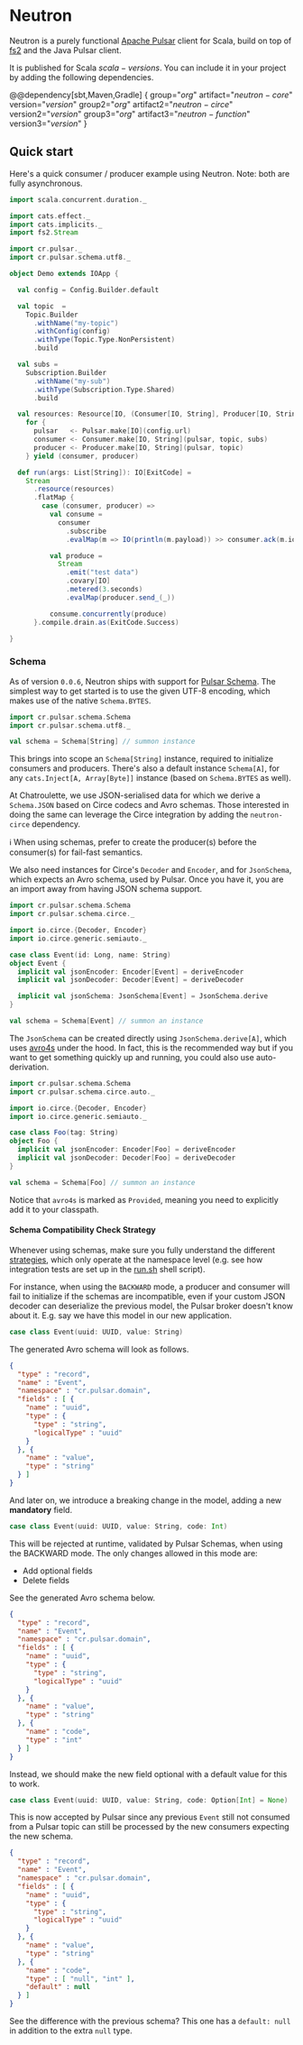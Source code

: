 # Neutron

Neutron is a purely functional [Apache Pulsar](https://pulsar.apache.org/) client for Scala, build on top of [fs2](https://fs2.io) and the Java Pulsar client.

It is published for Scala $scala-versions$. You can include it in your project by adding the following dependencies.

@@dependency[sbt,Maven,Gradle] {
  group="$org$" artifact="$neutron-core$" version="$version$"
  group2="$org$" artifact2="$neutron-circe$" version2="$version$"
  group3="$org$" artifact3="$neutron-function$" version3="$version$"
}

## Quick start

Here's a quick consumer / producer example using Neutron. Note: both are fully asynchronous.

```scala mdoc:compile-only
import scala.concurrent.duration._

import cats.effect._
import cats.implicits._
import fs2.Stream

import cr.pulsar._
import cr.pulsar.schema.utf8._

object Demo extends IOApp {

  val config = Config.Builder.default

  val topic  =
    Topic.Builder
      .withName("my-topic")
      .withConfig(config)
      .withType(Topic.Type.NonPersistent)
      .build

  val subs =
    Subscription.Builder
      .withName("my-sub")
      .withType(Subscription.Type.Shared)
      .build

  val resources: Resource[IO, (Consumer[IO, String], Producer[IO, String])] =
    for {
      pulsar   <- Pulsar.make[IO](config.url)
      consumer <- Consumer.make[IO, String](pulsar, topic, subs)
      producer <- Producer.make[IO, String](pulsar, topic)
    } yield (consumer, producer)

  def run(args: List[String]): IO[ExitCode] =
    Stream
      .resource(resources)
      .flatMap {
        case (consumer, producer) =>
          val consume =
            consumer
              .subscribe
              .evalMap(m => IO(println(m.payload)) >> consumer.ack(m.id))

          val produce =
            Stream
              .emit("test data")
              .covary[IO]
              .metered(3.seconds)
              .evalMap(producer.send_(_))

          consume.concurrently(produce)
      }.compile.drain.as(ExitCode.Success)

}
```

### Schema

As of version `0.0.6`, Neutron ships with support for [Pulsar Schema](https://pulsar.apache.org/docs/en/schema-get-started/). The simplest way to get started is to use the given UTF-8 encoding, which makes use of the native `Schema.BYTES`.

```scala mdoc:compile-only
import cr.pulsar.schema.Schema
import cr.pulsar.schema.utf8._

val schema = Schema[String] // summon instance
```

This brings into scope an `Schema[String]` instance, required to initialize consumers and producers. There's also a default instance `Schema[A]`, for any `cats.Inject[A, Array[Byte]]` instance (based on `Schema.BYTES` as well).

At Chatroulette, we use JSON-serialised data for which we derive a `Schema.JSON` based on Circe codecs and Avro schemas. Those interested in doing the same can leverage the Circe integration by adding the `neutron-circe` dependency.

ℹ️ When using schemas, prefer to create the producer(s) before the consumer(s) for fail-fast semantics.

We also need instances for Circe's `Decoder` and `Encoder`, and for `JsonSchema`, which expects an Avro schema, used by Pulsar.
Once you have it, you are an import away from having JSON schema support.

```scala mdoc:compile-only
import cr.pulsar.schema.Schema
import cr.pulsar.schema.circe._

import io.circe.{Decoder, Encoder}
import io.circe.generic.semiauto._

case class Event(id: Long, name: String)
object Event {
  implicit val jsonEncoder: Encoder[Event] = deriveEncoder
  implicit val jsonDecoder: Decoder[Event] = deriveDecoder

  implicit val jsonSchema: JsonSchema[Event] = JsonSchema.derive
}

val schema = Schema[Event] // summon an instance
```

The `JsonSchema` can be created directly using `JsonSchema.derive[A]`, which uses [avro4s](https://github.com/sksamuel/avro4s) under the hood. In fact, this is the recommended way but if you want to get something quickly up and running, you could also use auto-derivation.

```scala mdoc:compile-only
import cr.pulsar.schema.Schema
import cr.pulsar.schema.circe.auto._

import io.circe.{Decoder, Encoder}
import io.circe.generic.semiauto._

case class Foo(tag: String)
object Foo {
  implicit val jsonEncoder: Encoder[Foo] = deriveEncoder
  implicit val jsonDecoder: Decoder[Foo] = deriveDecoder
}

val schema = Schema[Foo] // summon an instance
```

Notice that `avro4s` is marked as `Provided`, meaning you need to explicitly add it to your classpath.

#### Schema Compatibility Check Strategy

Whenever using schemas, make sure you fully understand the different [strategies](https://pulsar.apache.org/docs/en/schema-evolution-compatibility/#schema-compatibility-check-strategy), which only operate at the namespace level (e.g. see how integration tests are set up in the [run.sh](./run.sh) shell script).

For instance, when using the `BACKWARD` mode, a producer and consumer will fail to initialize if the schemas are incompatible, even if your custom JSON decoder can deserialize the previous model, the Pulsar broker doesn't know about it. E.g. say we have this model in our new application.

```scala
case class Event(uuid: UUID, value: String)
```

The generated Avro schema will look as follows.

```json
{
  "type" : "record",
  "name" : "Event",
  "namespace" : "cr.pulsar.domain",
  "fields" : [ {
    "name" : "uuid",
    "type" : {
      "type" : "string",
      "logicalType" : "uuid"
    }
  }, {
    "name" : "value",
    "type" : "string"
  } ]
}
```

And later on, we introduce a breaking change in the model, adding a new **mandatory** field.

```scala
case class Event(uuid: UUID, value: String, code: Int)
```

This will be rejected at runtime, validated by Pulsar Schemas, when using the BACKWARD mode. The only changes allowed in this mode are:

- Add optional fields
- Delete fields

See the generated Avro schema below.

```json
{
  "type" : "record",
  "name" : "Event",
  "namespace" : "cr.pulsar.domain",
  "fields" : [ {
    "name" : "uuid",
    "type" : {
      "type" : "string",
      "logicalType" : "uuid"
    }
  }, {
    "name" : "value",
    "type" : "string"
  }, {
    "name" : "code",
    "type" : "int"
  } ]
}
```

Instead, we should make the new field optional with a default value for this to work.

```scala
case class Event(uuid: UUID, value: String, code: Option[Int] = None)
```

This is now accepted by Pulsar since any previous `Event` still not consumed from a Pulsar topic can still be processed by the new consumers expecting the new schema.

```json
{
  "type" : "record",
  "name" : "Event",
  "namespace" : "cr.pulsar.domain",
  "fields" : [ {
    "name" : "uuid",
    "type" : {
      "type" : "string",
      "logicalType" : "uuid"
    }
  }, {
    "name" : "value",
    "type" : "string"
  }, {
    "name" : "code",
    "type" : [ "null", "int" ],
    "default" : null
  } ]
}
```

See the difference with the previous schema? This one has a `default: null` in addition to the extra `null` type.
